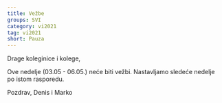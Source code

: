```yaml
---
title: Vežbe 
groups: SVI
category: vi2021
tag: vi2021
short: Pauza
---
```

Drage koleginice i kolege,

Ove nedelje (03.05 - 06.05.) neće biti vežbi. Nastavljamo sledeće nedelje po istom rasporedu.  

Pozdrav,
Denis i Marko
